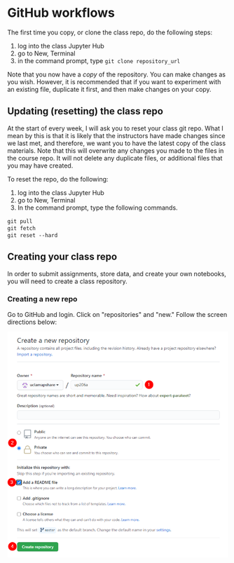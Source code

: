 # GitHub workflows

The first time you copy, or clone the class repo, do the following steps:

1. log into the class Jupyter Hub
1. go to New, Terminal
1. in the command prompt, type `git clone repository_url`

Note that you now have a _copy_ of the repository. You can make changes as you wish. However, it is recommended that if you want to experiment with an existing file, duplicate it first, and then make changes on your copy.

## Updating (resetting) the class repo

At the start of every week, I will ask you to reset your class git repo. What I mean by this is that it is likely that the instructors have made changes since we last met, and therefore, we want you to have the latest copy of the class materials. Note that this will overwrite any changes you made to the files in the course repo. It will not delete any duplicate files, or additional files that you may have created.

To reset the repo, do the following:

1. log into the class Jupyter Hub
1. go to New, Terminal
1. In the command prompt, type the following commands.
``` 
git pull
git fetch
git reset --hard
```

## Creating your class repo

In order to submit assignments, store data, and create your own notebooks, you will need to create a class repository.

### Creating a new repo

Go to GitHub and login. Click on "repositories" and "new." Follow the screen directions below:

![create repo](images/git1.png)
